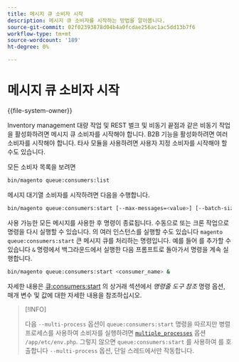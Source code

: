 ```yaml
---
title: 메시지 큐 소비자 시작
description: 메시지 큐 소비자를 시작하는 방법을 알아봅니다.
source-git-commit: 02f02393878d04b4a0fcdae256ac1ac5dd13b7f6
workflow-type: tm+mt
source-wordcount: '189'
ht-degree: 0%

---
```



# 메시지 큐 소비자 시작

{{file-system-owner}}

Inventory management 대량 작업 및 REST 벌크 및 비동기 끝점과 같은 비동기 작업을 활성화하려면 메시지 큐 소비자를 시작해야 합니다. B2B 기능을 활성화하려면 여러 소비자를 시작해야 합니다. 타사 모듈을 사용하려면 사용자 지정 소비자를 시작해야 할 수도 있습니다.

모든 소비자 목록을 보려면

```bash
bin/magento queue:consumers:list
```

메시지 대기열 소비자를 시작하려면 다음을 수행합니다.

```bash
bin/magento queue:consumers:start [--max-messages=<value>] [--batch-size=<value>] [--single-thread] [--area-code=<value>] [--multi-process=<value>] <consumer_name>
```

사용 가능한 모든 메시지를 사용한 후 명령이 종료됩니다. 수동으로 또는 크론 작업으로 명령을 다시 실행할 수 있습니다. 의 여러 인스턴스를 실행할 수도 있습니다 `magento queue:consumers:start` 큰 메시지 큐를 처리하는 명령입니다. 예를 들어 를 추가할 수 있습니다 `&` 명령에서 백그라운드에서 실행한 다음 프롬프트로 돌아가서 명령을 계속 실행합니다.

```bash
bin/magento queue:consumers:start <consumer_name> &
```

자세한 내용은 [큐:consumers:start](https://devdocs.magento.com/guides/v2.4/reference/cli/magento-commerce.html#queueconsumersstart) 의 상거래 섹션에서 _명령줄 도구 참조_ 명령 옵션, 매개 변수 및 값에 대한 자세한 내용을 참조하십시오.

>[!INFO]
>
>다음 `--multi-process` 옵션이 `queue:consumers:start` 명령을 따르지만 병렬 프로세스를 사용하여 소비자를 실행하려면 [`multiple_processes`](../queues/manage-message-queues.md#configuration) 옵션 `/app/etc/env.php`. 그렇지 않으면 `queue:consumers:start` 를 사용하여 를 호출합니다 `--multi-process` 옵션, 단일 스레드에서만 작동합니다.
